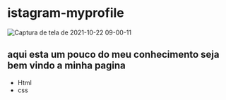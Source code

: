 # istagram-myprofile
![Captura de tela de 2021-10-22 09-00-11](https://user-images.githubusercontent.com/84215252/138452010-0b417e31-5c8d-44eb-ac94-78feaee1eaec.png)
## aqui esta um pouco do meu conhecimento seja bem vindo a minha pagina 
- Html
- css


